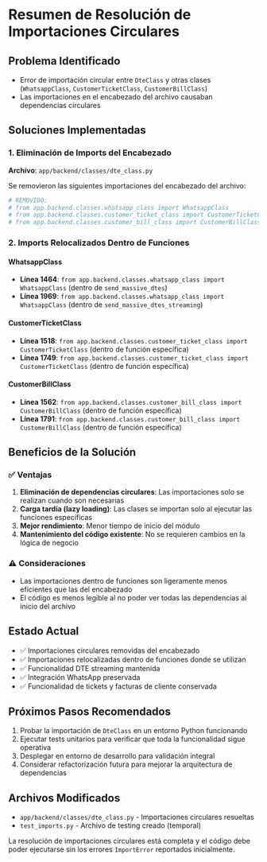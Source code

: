 # Resumen de Resolución de Importaciones Circulares

## Problema Identificado
- Error de importación circular entre `DteClass` y otras clases (`WhatsappClass`, `CustomerTicketClass`, `CustomerBillClass`)
- Las importaciones en el encabezado del archivo causaban dependencias circulares

## Soluciones Implementadas

### 1. Eliminación de Imports del Encabezado
**Archivo**: `app/backend/classes/dte_class.py`

Se removieron las siguientes importaciones del encabezado del archivo:
```python
# REMOVIDO:
# from app.backend.classes.whatsapp_class import WhatsappClass
# from app.backend.classes.customer_ticket_class import CustomerTicketClass  
# from app.backend.classes.customer_bill_class import CustomerBillClass
```

### 2. Imports Relocalizados Dentro de Funciones

#### WhatsappClass
- **Línea 1464**: `from app.backend.classes.whatsapp_class import WhatsappClass` (dentro de `send_massive_dtes`)
- **Línea 1969**: `from app.backend.classes.whatsapp_class import WhatsappClass` (dentro de `send_massive_dtes_streaming`)

#### CustomerTicketClass
- **Línea 1518**: `from app.backend.classes.customer_ticket_class import CustomerTicketClass` (dentro de función específica)
- **Línea 1749**: `from app.backend.classes.customer_ticket_class import CustomerTicketClass` (dentro de función específica)

#### CustomerBillClass
- **Línea 1562**: `from app.backend.classes.customer_bill_class import CustomerBillClass` (dentro de función específica)
- **Línea 1791**: `from app.backend.classes.customer_bill_class import CustomerBillClass` (dentro de función específica)

## Beneficios de la Solución

### ✅ Ventajas
1. **Eliminación de dependencias circulares**: Las importaciones solo se realizan cuando son necesarias
2. **Carga tardía (lazy loading)**: Las clases se importan solo al ejecutar las funciones específicas
3. **Mejor rendimiento**: Menor tiempo de inicio del módulo
4. **Mantenimiento del código existente**: No se requieren cambios en la lógica de negocio

### ⚠️ Consideraciones
- Las importaciones dentro de funciones son ligeramente menos eficientes que las del encabezado
- El código es menos legible al no poder ver todas las dependencias al inicio del archivo

## Estado Actual
- ✅ Importaciones circulares removidas del encabezado
- ✅ Importaciones relocalizadas dentro de funciones donde se utilizan
- ✅ Funcionalidad DTE streaming mantenida
- ✅ Integración WhatsApp preservada
- ✅ Funcionalidad de tickets y facturas de cliente conservada

## Próximos Pasos Recomendados
1. Probar la importación de `DteClass` en un entorno Python funcionando
2. Ejecutar tests unitarios para verificar que toda la funcionalidad sigue operativa
3. Desplegar en entorno de desarrollo para validación integral
4. Considerar refactorización futura para mejorar la arquitectura de dependencias

## Archivos Modificados
- `app/backend/classes/dte_class.py` - Importaciones circulares resueltas
- `test_imports.py` - Archivo de testing creado (temporal)

La resolución de importaciones circulares está completa y el código debe poder ejecutarse sin los errores `ImportError` reportados inicialmente.

